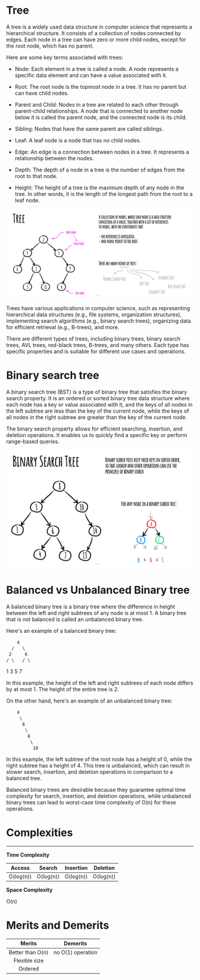 # Tree

A tree is a widely used data structure in computer science that represents a hierarchical structure. It consists of a collection of nodes connected by edges. Each node in a tree can have zero or more child nodes, except for the root node, which has no parent.

Here are some key terms associated with trees:

- Node: Each element in a tree is called a node. A node represents a specific data element and can have a value associated with it.

- Root: The root node is the topmost node in a tree. It has no parent but can have child nodes.

- Parent and Child: Nodes in a tree are related to each other through parent-child relationships. A node that is connected to another node below it is called the parent node, and the connected node is its child.

- Sibling: Nodes that have the same parent are called siblings.

- Leaf: A leaf node is a node that has no child nodes.

- Edge: An edge is a connection between nodes in a tree. It represents a relationship between the nodes.

- Depth: The depth of a node in a tree is the number of edges from the root to that node.

- Height: The height of a tree is the maximum depth of any node in the tree. In other words, it is the length of the longest path from the root to a leaf node.

![Alt text](https://github.com/Danish9991/Data-structures-and-Algorithms-/blob/main/data-structure/tree/images/tree.jpeg)

Trees have various applications in computer science, such as representing hierarchical data structures (e.g., file systems, organization structures), implementing search algorithms (e.g., binary search trees), organizing data for efficient retrieval (e.g., B-trees), and more.

There are different types of trees, including binary trees, binary search trees, AVL trees, red-black trees, B-trees, and many others. Each type has specific properties and is suitable for different use cases and operations.

# Binary search tree

A binary search tree (BST) is a type of binary tree that satisfies the binary search property. It is an ordered or sorted binary tree data structure where each node has a key or value associated with it, and the keys of all nodes in the left subtree are less than the key of the current node, while the keys of all nodes in the right subtree are greater than the key of the current node.

The binary search property allows for efficient searching, insertion, and deletion operations. It enables us to quickly find a specific key or perform range-based queries.

![Alt text](https://github.com/Danish9991/Data-structures-and-Algorithms-/blob/main/data-structure/tree/images/binary-search-tree.jpg)

# Balanced vs Unbalanced Binary tree

A balanced binary tree is a binary tree where the difference in height between the left and right subtrees of any node is at most 1. A binary tree that is not balanced is called an unbalanced binary tree.

Here's an example of a balanced binary tree:

        4
      /   \
     2     6
    / \   / \
   1   3 5   7

In this example, the height of the left and right subtrees of each node differs by at most 1. The height of the entire tree is 2.

On the other hand, here's an example of an unbalanced binary tree:

        4
         \
          6
           \
            8
             \
              10

In this example, the left subtree of the root node has a height of 0, while the right subtree has a height of 4. This tree is unbalanced, which can result in slower search, insertion, and deletion operations in comparison to a balanced tree.

Balanced binary trees are desirable because they guarantee optimal time complexity for search, insertion, and deletion operations, while unbalanced binary trees can lead to worst-case time complexity of O(n) for these operations.


# Complexities
---

****Time Complexity****

| Access        | Search        | Insertion     | Deletion      | 
|:-------------:|:-------------:|:-------------:|:-------------:|
| O(log(n))     | O(log(n))     | O(log(n))     | O(log(n))     |

****Space Complexity****

O(n)

# Merits and Demerits

| **Merits**           | **Demerits**        |
|:-------------:       |   :-------------:   |
| Better than O(n)     |   no O(1) operation |
| Flexible size        |                     |
| Ordered              |                     |